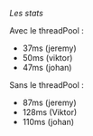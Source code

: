 *Les stats*

Avec le threadPool :
 - 37ms (jeremy)
 - 50ms (viktor)
 - 47ms (johan)

Sans le threadPool :
 - 87ms (jeremy)
 - 128ms (Viktor)
 - 110ms (johan)
